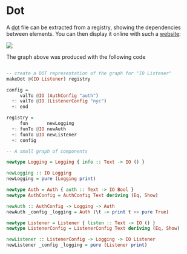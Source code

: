 # Dot

A [dot](https://en.wikipedia.org/wiki/DOT_(graph_description_language)) file can be extracted from a registry, showing the dependencies between elements.
You can then display it online with such a [website](http://www.webgraphviz.com/):
<p/>
<img src="./images/dot-example.png" border="0"/>

The graph above was produced with the following code
```haskell

-- create a DOT representation of the graph for "IO Listener"
makeDot @(IO Listener) registry

config =
     valTo @IO (AuthConfig "auth")
  +: valTo @IO (ListenerConfig "nyc")
  +: end

registry =
     fun       newLogging
  +: funTo @IO newAuth
  +: funTo @IO newListener
  +: config

-- A small graph of components

newtype Logging = Logging { info :: Text -> IO () }

newLogging :: IO Logging
newLogging = pure (Logging print)

newtype Auth = Auth { auth :: Text -> IO Bool }
newtype AuthConfig = AuthConfig Text deriving (Eq, Show)

newAuth :: AuthConfig -> Logging -> Auth
newAuth _config _logging = Auth (\t -> print t >> pure True)

newtype Listener = Listener { listen :: Text -> IO () }
newtype ListenerConfig = ListenerConfig Text deriving (Eq, Show)

newListener :: ListenerConfig -> Logging -> IO Listener
newListener _config _logging = pure (Listener print)
```
